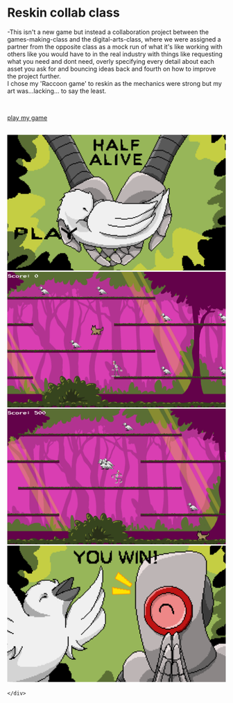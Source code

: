 # Reskin collab class

-This isn't a new game but instead a collaboration project between the games-making-class and the digital-arts-class, where we were assigned a partner from the opposite class as a mock run of what it's like working with others like you would have to in the real industry with things like requesting what you need and dont need, overly specifying every detail about each asset you ask for and bouncing ideas back and fourth on how to improve the project further. 
<br>
I chose my 'Raccoon game' to reskin as the mechanics were strong but my art was...lacking... to say the least.

<br>

[play my game](https://tonystarkofwinterfell.github.io/FReskinWeb/.html)

<br>



<div>
      <a class="example-image-link" href="assets/Gallery/RSKmenu.png" data-lightbox="example-set" data-title="the main menu">
        <img class="example-image" src="assets/Gallery/RSKmenu.png" alt=""/>
  </a>
  <a class="example-image-link" href="assets/Gallery/RSKL.png" data-lightbox="example-set" data-title="the level">
        <img class="example-image" src="assets/Gallery/RSKL.png" alt=""/>
  </a>
  <a class="example-image-link" href="assets/Gallery/RSKcol.png" data-lightbox="example-set" data-title="the player collecting the objective">
        <img class="example-image" src="assets/Gallery/RSKcol.png" alt=""/>
  </a>
  <a class="example-image-link" href="assets/Gallery/RSKwin.png" data-lightbox="example-set" data-title="the winning screen">
        <img class="example-image" src="assets/Gallery/RSKwin.png" alt=""/>
  </a>
 
    </div>
